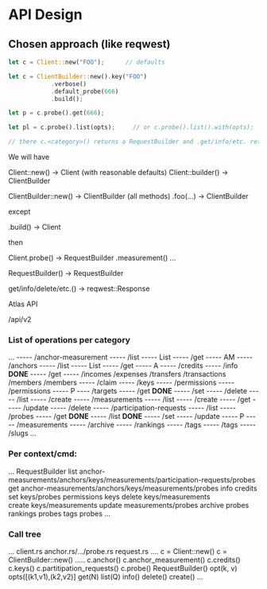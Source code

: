 # API Design

## Chosen approach (like reqwest)

```rs
let c = Client::new("FOO");      // defaults

let c = ClientBuilder::new().key("FOO")
            .verbose()
            .default_probe(666)
            .build();

let p = c.probe().get(666);

let pl = c.probe().list(opts);     // or c.probe().list().with(opts);

// there c.<category>() returns a RequestBuilder and .get/info/etc. returns a Response.
```

We will have

Client::new() -> Client (with reasonable defaults)
Client::builder() -> ClientBuilder

ClientBuilder::new() -> ClientBuilder
(all methods)
.foo(...) -> ClientBuilder

except

.build() -> Client

then

Client.probe()      -> RequestBuilder
      .measurement()
...

RequestBuilder() -> RequestBuilder

get/info/delete/etc.() -> reqwest::Response

Atlas API

/api/v2

### List of operations per category

...
----- /anchor-measurement ----- /list ----- List<AM>
----- /get ----- AM
----- /anchors ----- /list ----- List<A>
----- /get ----- A
----- /credits ----- /info                                             **DONE**
----- /get ----- /incomes
/expenses
/transfers
/transactions
/members
/members ----- /claim
----- /keys ----- /permissions
----- /permissions ----- P ---- /targets
----- /get                                              **DONE**
----- /set
----- /delete
----- /list
----- /create
----- /measurements ----- /list
----- /create
----- /get
----- /update
----- /delete
----- /participation-requests ----- /list
----- /probes ----- /get                                              **DONE**
----- /list                                             **DONE**
----- /set
----- /update
----- P ----- /measurements
----- /archive
----- /rankings
----- /tags
----- /tags ----- /slugs
...

### Per context/cmd:

...
RequestBuilder
list        anchor-measurements/anchors/keys/measurements/participation-requests/probes
get         anchor-measurements/anchors/keys/measurements/probes
info        credits
set         keys/probes
permissions keys
delete      keys/measurements            
create      keys/measurements
update      measurements/probes
archive     probes
rankings    probes
tags probes
...

### Call tree

...
client.rs anchor.rs/.../probe.rs request.rs
....
c = Client::new()
c = ClientBuilder::new()
.....
c.anchor()
c.anchor_measurement()
c.credits()
c.keys()
c.partitipation_requests()
c.probe()
RequestBuilder()
opt(k, v)
opts([(k1,v1),(k2,v2)]
get(N)
list(Q)
info()
delete()
create()
...

    
